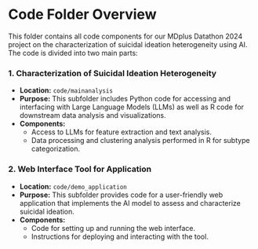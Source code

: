 

# Code Folder Overview

This folder contains all code components for our MDplus Datathon 2024 project on the characterization of suicidal ideation heterogeneity using AI. The code is divided into two main parts:

### 1. Characterization of Suicidal Ideation Heterogeneity

- **Location:** `code/mainanalysis`
- **Purpose:** This subfolder includes Python code for accessing and interfacing with Large Language Models (LLMs) as well as R code for downstream data analysis and visualizations.
- **Components:**
  - Access to LLMs for feature extraction and text analysis.
  - Data processing and clustering analysis performed in R for subtype categorization.

### 2. Web Interface Tool for Application

- **Location:** `code/demo_application`
- **Purpose:** This subfolder provides code for a user-friendly web application that implements the AI model to assess and characterize suicidal ideation.
- **Components:**
  - Code for setting up and running the web interface.
  - Instructions for deploying and interacting with the tool.